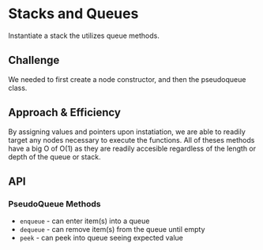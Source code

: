 # Stacks and Queues
Instantiate a stack the utilizes queue methods.

## Challenge
We needed to first create a node constructor, and then the pseudoqueue class.
 

## Approach & Efficiency
By assigning values and pointers upon instatiation, we are able to readily target any nodes necessary to execute the functions.
All of theses methods have a big O of O(1) as they are readily accesible regardless of the length or depth of the queue or stack. 

## API
### PseudoQueue Methods
* `enqueue` - can enter item(s) into a queue
* `dequeue` - can remove item(s) from the queue until empty
* `peek` - can peek into queue seeing expected value